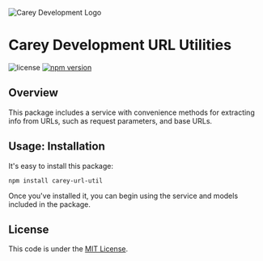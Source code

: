 ![Carey Development Logo](http://careydevelopment.us/img/branding/careydevelopment-logo-sm.png)

# Carey Development URL Utilities

![license](https://img.shields.io/badge/license-MIT-blue.svg) 
[![npm version](https://badge.fury.io/js/carey-url-util.svg)](https://badge.fury.io/js/carey-url-util)

## Overview
This package includes a service with convenience methods for extracting info from URLs, such as request parameters, and 
base URLs.

## Usage: Installation
It's easy to install this package:
```
npm install carey-url-util
```

Once you've installed it, you can begin using the service and models included in the package.

## License
This code is under the [MIT License](https://github.com/careydevelopment/carey-urlutil/blob/master/LICENSE).

